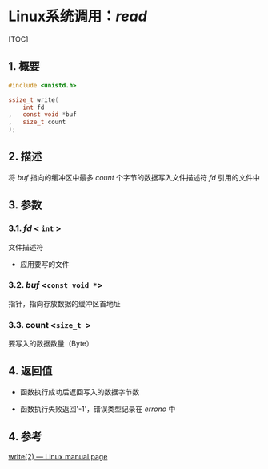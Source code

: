 # Linux系统调用：*read*

[TOC]

## 1. 概要

```c
#include <unistd.h>

ssize_t write(
    int fd
,   const void *buf
,   size_t count
);
```



## 2. 描述

将 *buf* 指向的缓冲区中最多 *count* 个字节的数据写入文件描述符 *fd* 引用的文件中



## 3. 参数

### 3.1. *fd* < `int` >

文件描述符

- 应用要写的文件



### 3.2. *buf* <`const void *`>

指针，指向存放数据的缓冲区首地址



### 3.3. count <`size_t `>

要写入的数据数量（Byte）



## 4. 返回值

- 函数执行成功后返回写入的数据字节数

- 函数执行失败返回'-1'，错误类型记录在 *errono* 中



## 4. 参考

[write(2) — Linux manual page](https://man7.org/linux/man-pages/man2/write.2.html)
